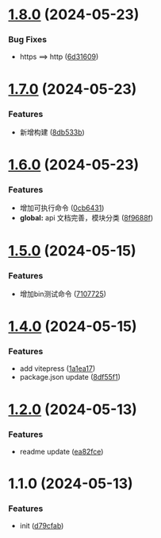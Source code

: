 

# [1.8.0](https://github.com/15210257331/handy-helper/compare/v1.7.0...v1.8.0) (2024-05-23)


### Bug Fixes

* https ==> http ([6d31609](https://github.com/15210257331/handy-helper/commit/6d31609a75fdeddac4ce4520f89314e22aec91ff))

# [1.7.0](https://github.com/15210257331/handy-helper/compare/v1.6.0...v1.7.0) (2024-05-23)


### Features

* 新增构建 ([8db533b](https://github.com/15210257331/handy-helper/commit/8db533b235c7afd5bbc03108a22989ff2b7e0522))

# [1.6.0](https://github.com/15210257331/handy-helper/compare/v1.5.0...v1.6.0) (2024-05-23)


### Features

* 增加可执行命令 ([0cb6431](https://github.com/15210257331/handy-helper/commit/0cb6431a8e3370927f5ebb056e9d1aef933c3f09))
* **global:** api 文档完善，模块分类 ([8f9688f](https://github.com/15210257331/handy-helper/commit/8f9688fb5bedb57de4ddd64c2d7f5319a5a618b5))

# [1.5.0](https://github.com/15210257331/handy-helper/compare/v1.4.0...v1.5.0) (2024-05-15)


### Features

* 增加bin测试命令 ([7107725](https://github.com/15210257331/handy-helper/commit/7107725ac058ce6132fa1094fa85bf3eda9a19d0))

# [1.4.0](https://github.com/15210257331/handy-helper/compare/v1.2.0...v1.4.0) (2024-05-15)


### Features

* add vitepress ([1a1ea17](https://github.com/15210257331/handy-helper/commit/1a1ea177d434e4098594a40962cd2989898ee99b))
* package.json update ([8df55f1](https://github.com/15210257331/handy-helper/commit/8df55f184a99a5b0e93d4f8916866e105d288004))

# [1.2.0](https://github.com/15210257331/handy-helper/compare/v1.1.0...v1.2.0) (2024-05-13)


### Features

* readme update ([ea82fce](https://github.com/15210257331/handy-helper/commit/ea82fcef688d86e5c983bf3ebae8b08330953d31))

# 1.1.0 (2024-05-13)


### Features

* init ([d79cfab](https://github.com/15210257331/handy-helper/commit/d79cfabb4955bdcfdcdc117d18cc3e4ddfdb8f79))
